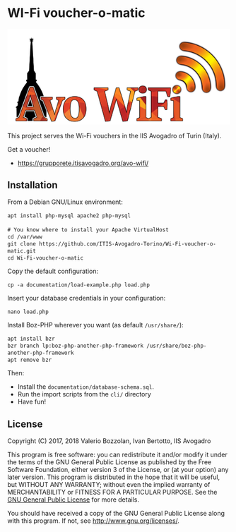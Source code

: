 # WI-Fi voucher-o-matic

![Wi-Fi voucher-o-matic IIS Avogadro](static/avowifiok600.png)

This project serves the Wi-Fi vouchers in the IIS Avogadro of Turin (Italy).

Get a voucher!

* https://grupporete.itisavogadro.org/avo-wifi/

## Installation

From a Debian GNU/Linux environment:

    apt install php-mysql apache2 php-mysql

    # You know where to install your Apache VirtualHost
    cd /var/www
    git clone https://github.com/ITIS-Avogadro-Torino/Wi-Fi-voucher-o-matic.git
    cd Wi-Fi-voucher-o-matic

Copy the default configuration:

    cp -a documentation/load-example.php load.php

Insert your database credentials in your configuration:

    nano load.php

Install Boz-PHP wherever you want (as default `/usr/share/`):

    apt install bzr
    bzr branch lp:boz-php-another-php-framework /usr/share/boz-php-another-php-framework
    apt remove bzr

Then:
* Install the `documentation/database-schema.sql`.
* Run the import scripts from the `cli/` directory
* Have fun!

## License
Copyright (C) 2017, 2018 Valerio Bozzolan, Ivan Bertotto, IIS Avogadro

This program is free software: you can redistribute it and/or modify it under the terms of the GNU General Public License as published by the Free Software Foundation, either version 3 of the License, or (at your option) any later version. This program is distributed in the hope that it will be useful, but WITHOUT ANY WARRANTY; without even the implied warranty of MERCHANTABILITY or FITNESS FOR A PARTICULAR PURPOSE. See the [GNU General Public License](LICENSE.md) for more details.

You should have received a copy of the GNU General Public License along with this program. If not, see <http://www.gnu.org/licenses/>.
